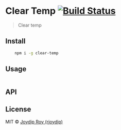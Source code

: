 # Clear Temp [![Build Status](https://travis-ci.org/rjoydip/clear-temp.svg?branch=master)](https://travis-ci.org/rjoydip/clear-temp)

> Clear temp

## Install

```bash
    npm i -g clear-temp
```

## Usage

```js
```

## API

## License

MIT © [Joydip Roy (rjoydip)](https://github.com/rjoydip/clear-temp/blob/master/license.md)
